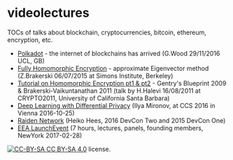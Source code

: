 # videolectures
TOCs of talks about blockchain, cryptocurrencies, bitcoin, ethereum, encryption, etc.

* [Polkadot](Polkadot_GWood_UCL_20161129.md) - the internet of blockchains has arrived (G.Wood 29/11/2016 UCL, GB) 
* [Fully Homomorphic Encryption](FHE_ZBrakerski_20150706.md) - approximate Eigenvector method (Z.Brakerski 06/07/2015 at Simons Institute, Berkeley)
* [Tutorial on Homomorphic Encryption pt1 & pt2](Tutorial-on-HE_SHalevi_UCSB_20110816.md) - Gentry's Blueprint 2009 & Brakerski-Vaikuntanathan 2011 (talk by H.Halevi 16/08/2011 at CRYPTO2011, University of California Santa Barbara)
* [Deep Learning with Differential Privacy](Deep-Learning-with-Differential-Privacy_IMironov_CCS2016_20161025.md) (Ilya Mironov, at CCS 2016 in Vienna 2016-10-25)
* [Raiden Network](Raiden-Network_HHees_DevCon2and1_2016-2015.md) (Heiko Hees, 2016 DevCon Two and 2015 DevCon One)
* [EEA LaunchEvent](EEA_LaunchEvent_NY_20170228.md) (7 hours, lectures, panels, founding members, NewYork 2017-02-28)

[![CC-BY-SA](https://licensebuttons.net/l/by-sa/3.0/88x31.png) CC BY-SA 4.0](LICENSE) license.
